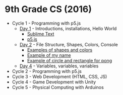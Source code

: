 # 9th Grade CS (2016)

* Cycle 1 - Programming with p5.js
  * [Day 1](https://github.com/lminsky/9th-Grade-CS/tree/master/Classwork/2016-11-10) - Introductions, installations, Hello World
    * [Sublime Text](https://www.sublimetext.com/)
    * [p5.js](https://p5js.org/)
  * [Day 2](https://github.com/lminsky/9th-Grade-CS/tree/master/Classwork/2016-11-11) - File Structure, Shapes, Colors, Console
    * [Examples of shapes and colors](https://github.com/lminsky/9th-Grade-CS/tree/master/Classwork/2016-11-11)
    * [Example of my name](https://github.com/lminsky/9th-Grade-CS/tree/master/Classwork/2016-11-11_name)
    * [Example of circle and rectangle for pong](https://github.com/lminsky/9th-Grade-CS/tree/master/Classwork/2016-11-11_pong)
  * [Day 4]() - Variables, variables, variables
* Cycle 2 - Programming with p5.js
* Cycle 3 - Web Development (HTML, CSS, JS)
* Cycle 4 - Game Development with Unity
* Cycle 5 - Physical Computing with Arduinos